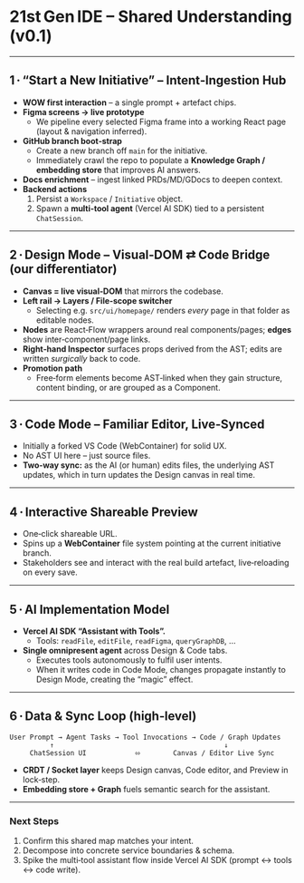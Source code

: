 # 21st Gen IDE – Shared Understanding (v0.1)

---
## 1 · “Start a New Initiative” – Intent‑Ingestion Hub
* **WOW first interaction** – a single prompt + artefact chips.
* **Figma screens → live prototype**  
  * We pipeline every selected Figma frame into a working React page (layout & navigation inferred).
* **GitHub branch boot‑strap**  
  * Create a new branch off `main` for the initiative.
  * Immediately crawl the repo to populate a **Knowledge Graph / embedding store** that improves AI answers.
* **Docs enrichment** – ingest linked PRDs/MD/GDocs to deepen context.
* **Backend actions**  
  1. Persist a `Workspace` / `Initiative` object.  
  2. Spawn a **multi‑tool agent** (Vercel AI SDK) tied to a persistent `ChatSession`.

---
## 2 · Design Mode – Visual‑DOM ⇄ Code Bridge (our differentiator)
* **Canvas = live visual‑DOM** that mirrors the codebase.
* **Left rail → Layers / File‑scope switcher**  
  * Selecting e.g. `src/ui/homepage/` renders *every* page in that folder as editable nodes.
* **Nodes** are React‑Flow wrappers around real components/pages; **edges** show inter‑component/page links.
* **Right‑hand Inspector** surfaces props derived from the AST; edits are written *surgically* back to code.
* **Promotion path**  
  * Free‑form elements become AST‑linked when they gain structure, content binding, or are grouped as a Component.

---
## 3 · Code Mode – Familiar Editor, Live‑Synced
* Initially a forked VS Code (WebContainer) for solid UX.
* No AST UI here – just source files.
* **Two‑way sync:** as the AI (or human) edits files, the underlying AST updates, which in turn updates the Design canvas in real time.

---
## 4 · Interactive Shareable Preview
* One‑click shareable URL.
* Spins up a **WebContainer** file system pointing at the current initiative branch.
* Stakeholders see and interact with the real build artefact, live‑reloading on every save.

---
## 5 · AI Implementation Model
* **Vercel AI SDK “Assistant with Tools”.**  
  * Tools: `readFile`, `editFile`, `readFigma`, `queryGraphDB`, …
* **Single omnipresent agent** across Design & Code tabs.  
  * Executes tools autonomously to fulfil user intents.  
  * When it writes code in Code Mode, changes propagate instantly to Design Mode, creating the “magic” effect.

---
## 6 · Data & Sync Loop (high‑level)
```
User Prompt → Agent Tasks → Tool Invocations → Code / Graph Updates
          ↑                                          ↓
     ChatSession UI            ⬄        Canvas / Editor Live Sync
```
* **CRDT / Socket layer** keeps Design canvas, Code editor, and Preview in lock‑step.
* **Embedding store + Graph** fuels semantic search for the assistant.

---
### Next Steps
1. Confirm this shared map matches your intent.
2. Decompose into concrete service boundaries & schema.
3. Spike the multi‑tool assistant flow inside Vercel AI SDK (prompt ↔ tools ↔ code write).

